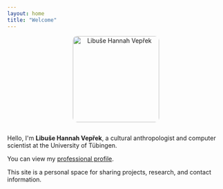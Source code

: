 ```yaml
---
layout: home
title: "Welcome"
---
```

<div style="text-align: center;">
  <img src="https://uni-tuebingen.de/fileadmin/_processed_/6/7/csm_Libuse_Hannah_Veprek_10_2023_pic_388beec1d4.jpg" alt="Libuše Hannah Vepřek" style="width:200px;border-radius:10px;margin-bottom:1em;">
</div>



Hello, I'm **Libuše Hannah Vepřek**, a cultural anthropologist and computer scientist at the University of Tübingen.

You can view my [professional profile](https://uni-tuebingen.de/en/faculties/faculty-of-economics-and-social-sciences/subjects/department-of-social-sciences/historical-and-cultural-anthropology/institute/faculty-and-staff/academic-staff/libuse-hannah-veprek/).

This site is a personal space for sharing projects, research, and contact information.
